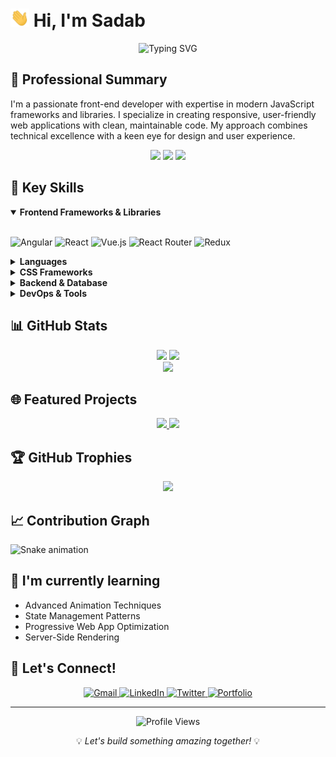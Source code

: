 # <img src="https://raw.githubusercontent.com/ABSphreak/ABSphreak/master/gifs/Hi.gif" width="30"> Hi, I'm Sadab

<div align="center">
  <img src="https://readme-typing-svg.herokuapp.com?font=Fira+Code&weight=600&size=30&pause=1000&color=6A5ACD&width=600&lines=Frontend+Developer;Angular+%7C+React+%7C+Vue.js+Expert;Problem+Solver;Clean+Code+Enthusiast" alt="Typing SVG" />
</div>

## 💼 Professional Summary

I'm a passionate front-end developer with expertise in modern JavaScript frameworks and libraries. I specialize in creating responsive, user-friendly web applications with clean, maintainable code. My approach combines technical excellence with a keen eye for design and user experience.

<div align="center">
  <img src="https://img.shields.io/badge/-3%2B%20Years%20Experience-blue?style=for-the-badge" />
  <img src="https://img.shields.io/badge/-Frontend%20Specialist-orange?style=for-the-badge" />
  <img src="https://img.shields.io/badge/-UI/UX%20Enthusiast-green?style=for-the-badge" />
</div>

## 🚀 Key Skills

<details open>
<summary><b>Frontend Frameworks & Libraries</b></summary>
<br>
<p align="left">
  <img src="https://img.shields.io/badge/angular-%23DD0031.svg?style=for-the-badge&logo=angular&logoColor=white" alt="Angular" />
  <img src="https://img.shields.io/badge/react-%2320232a.svg?style=for-the-badge&logo=react&logoColor=%2361DAFB" alt="React" />
  <img src="https://img.shields.io/badge/vuejs-%2335495e.svg?style=for-the-badge&logo=vuedotjs&logoColor=%234FC08D" alt="Vue.js" />
  <img src="https://img.shields.io/badge/React_Router-CA4245?style=for-the-badge&logo=react-router&logoColor=white" alt="React Router" />
  <img src="https://img.shields.io/badge/redux-%23593d88.svg?style=for-the-badge&logo=redux&logoColor=white" alt="Redux" />
</p>
</details>

<details>
<summary><b>Languages</b></summary>
<br>
<p align="left">
  <img src="https://img.shields.io/badge/javascript-%23323330.svg?style=for-the-badge&logo=javascript&logoColor=%23F7DF1E" alt="JavaScript" />
  <img src="https://img.shields.io/badge/typescript-%23007ACC.svg?style=for-the-badge&logo=typescript&logoColor=white" alt="TypeScript" />
  <img src="https://img.shields.io/badge/html5-%23E34F26.svg?style=for-the-badge&logo=html5&logoColor=white" alt="HTML5" />
  <img src="https://img.shields.io/badge/css3-%231572B6.svg?style=for-the-badge&logo=css3&logoColor=white" alt="CSS3" />
</p>
</details>

<details>
<summary><b>CSS Frameworks</b></summary>
<br>
<p align="left">
  <img src="https://img.shields.io/badge/tailwindcss-%2338B2AC.svg?style=for-the-badge&logo=tailwind-css&logoColor=white" alt="TailwindCSS" />
  <img src="https://img.shields.io/badge/bootstrap-%23563D7C.svg?style=for-the-badge&logo=bootstrap&logoColor=white" alt="Bootstrap" />
</p>
</details>

<details>
<summary><b>Backend & Database</b></summary>
<br>
<p align="left">
  <img src="https://img.shields.io/badge/node.js-6DA55F?style=for-the-badge&logo=node.js&logoColor=white" alt="NodeJS" />
  <img src="https://img.shields.io/badge/express.js-%23404d59.svg?style=for-the-badge&logo=express&logoColor=%2361DAFB" alt="Express.js" />
  <img src="https://img.shields.io/badge/MongoDB-%234ea94b.svg?style=for-the-badge&logo=mongodb&logoColor=white" alt="MongoDB" />
  <img src="https://img.shields.io/badge/firebase-%23039BE5.svg?style=for-the-badge&logo=firebase" alt="Firebase" />
</p>
</details>

<details>
<summary><b>DevOps & Tools</b></summary>
<br>
<p align="left">
  <img src="https://img.shields.io/badge/Git-fc6d26?style=for-the-badge&logo=git&logoColor=white" alt="GIT" />
  <img src="https://img.shields.io/badge/vercel-%23000000.svg?style=for-the-badge&logo=vercel&logoColor=white" alt="Vercel" />
  <img src="https://img.shields.io/badge/Google%20Cloud-%234285F4.svg?style=for-the-badge&logo=google-cloud&logoColor=white" alt="Google Cloud" />
  <img src="https://img.shields.io/badge/Postman-FF6C37?style=for-the-badge&logo=postman&logoColor=white" alt="Postman" />
  <img src="https://img.shields.io/badge/Notion-%23000000.svg?style=for-the-badge&logo=notion&logoColor=white" alt="Notion" />
</p>
</details>

## 📊 GitHub Stats

<div align="center">
  <img width="48%" src="https://github-readme-stats.vercel.app/api?username=sadabjr&theme=tokyonight&hide_border=false&include_all_commits=true&count_private=true" />
  <img width="48%" src="https://github-readme-streak-stats.herokuapp.com/?user=sadabjr&theme=tokyonight&hide_border=false" />
</div>
<div align="center">
  <img width="40%" src="https://github-readme-stats.vercel.app/api/top-langs/?username=sadabjr&theme=tokyonight&hide_border=false&include_all_commits=true&count_private=true&layout=compact" />
</div>

## 🌐 Featured Projects

<div align="center">
  <a href="https://github.com/sadabjr/project-link">
    <img width="49%" src="https://github-readme-stats.vercel.app/api/pin/?username=sadabjr&repo=project-name&theme=tokyonight" />
  </a>
  <a href="https://github.com/sadabjr/project-link">
    <img width="49%" src="https://github-readme-stats.vercel.app/api/pin/?username=sadabjr&repo=project-name&theme=tokyonight" />
  </a>
</div>

## 🏆 GitHub Trophies
<div align="center">
  <img src="https://github-profile-trophy.vercel.app/?username=sadabjr&theme=tokyonight&no-frame=true&no-bg=false&margin-w=4&column=5" />
</div>

## 📈 Contribution Graph
![Snake animation](https://github.com/{sadabjr}/{sadabjr}/blob/output/github-contribution-grid-snake.svg)

## 🌱 I'm currently learning
- Advanced Animation Techniques
- State Management Patterns
- Progressive Web App Optimization
- Server-Side Rendering

## 💬 Let's Connect!

<div align="center">
  <a href="mailto:sadabjr047@gmail.com">
    <img src="https://img.shields.io/badge/Gmail-D14836?style=for-the-badge&logo=gmail&logoColor=white" alt="Gmail" />
  </a>
  <a href="https://linkedin.com/in/yourusername">
    <img src="https://img.shields.io/badge/LinkedIn-0077B5?style=for-the-badge&logo=linkedin&logoColor=white" alt="LinkedIn" />
  </a>
  <a href="https://twitter.com/yourusername">
    <img src="https://img.shields.io/badge/Twitter-1DA1F2?style=for-the-badge&logo=twitter&logoColor=white" alt="Twitter" />
  </a>
  <a href="https://yourportfolio.com">
    <img src="https://img.shields.io/badge/Portfolio-000000?style=for-the-badge&logo=About.me&logoColor=white" alt="Portfolio" />
  </a>
</div>

---

<div align="center">
  <img src="https://komarev.com/ghpvc/?username=sadabjr&style=flat-square&color=blue" alt="Profile Views"/>
  <div>
    <p>💡 <i>Let's build something amazing together!</i> 💡</p>
  </div>
</div>

<!--
**Note to self:** You can update this section with additional links, projects or customize the layout as needed.
-->
